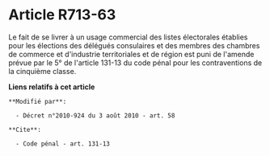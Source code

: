 # Article R713-63

Le fait de se livrer à un usage commercial des listes électorales établies pour les élections des délégués consulaires et des
membres des chambres de commerce et d'industrie territoriales et de région est puni de l'amende prévue par le 5° de l'article
131-13 du code pénal pour les contraventions de la cinquième classe.

**Liens relatifs à cet article**

	**Modifié par**:

	  - Décret n°2010-924 du 3 août 2010 - art. 58

	**Cite**:

	  - Code pénal - art. 131-13
